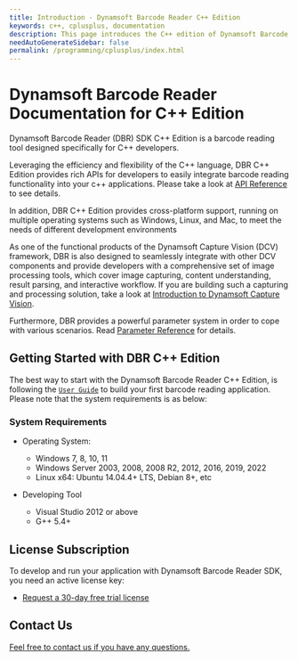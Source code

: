 ```yaml
---
title: Introduction - Dynamsoft Barcode Reader C++ Edition
keywords: c++, cplusplus, documentation
description: This page introduces the C++ edition of Dynamsoft Barcode Reader
needAutoGenerateSidebar: false
permalink: /programming/cplusplus/index.html
---
```


# Dynamsoft Barcode Reader Documentation for C++ Edition

Dynamsoft Barcode Reader (DBR) SDK C++ Edition is a barcode reading tool designed specifically for C++ developers.

Leveraging the efficiency and flexibility of the C++ language, DBR C++ Edition provides rich APIs for developers to easily integrate barcode reading functionality into your c++ applications. Please take a look at [API Reference](api-reference/index.md) to see details.

In addition, DBR C++ Edition provides cross-platform support, running on multiple operating systems such as Windows, Linux, and Mac, to meet the needs of different development environments

As one of the functional products of the Dynamsoft Capture Vision (DCV) framework, DBR is also designed to seamlessly integrate with other DCV components and provide developers with a comprehensive set of image processing tools, which cover image capturing, content understanding, result parsing, and interactive workflow. If you are building such a capturing and processing solution, take a look at [Introduction to Dynamsoft Capture Vision]({{site.dcv_introduction}}).

Furthermore, DBR provides a powerful parameter system in order to cope with various scenarios. Read <a href="{{site.dbr_parameters_reference}}index.html" target="_blank">Parameter Reference</a> for details.

## Getting Started with DBR C++ Edition

The best way to start with the Dynamsoft Barcode Reader C++ Edition, is following the [`User Guide`](user-guide/getting-started.md) to build your first barcode reading application. Please note that the system requirements is as below:

### System Requirements

- Operating System:
  - Windows 7, 8, 10, 11
  - Windows Server 2003, 2008, 2008 R2, 2012, 2016, 2019, 2022
  - Linux x64: Ubuntu 14.04.4+ LTS, Debian 8+, etc

- Developing Tool
  - Visual Studio 2012 or above
  - G++ 5.4+  

## License Subscription

To develop and run your application with Dynamsoft Barcode Reader SDK, you need an active license key:
* <a href="https://www.dynamsoft.com/customer/license/trialLicense?utm_source=doc&product=DBR&package=desktop" target="_blank">Request a 30-day free trial license</a>

## Contact Us

<a href="https://www.dynamsoft.com/company/customer-service/#contact" target="_blank">Feel free to contact us if you have any questions.</a>